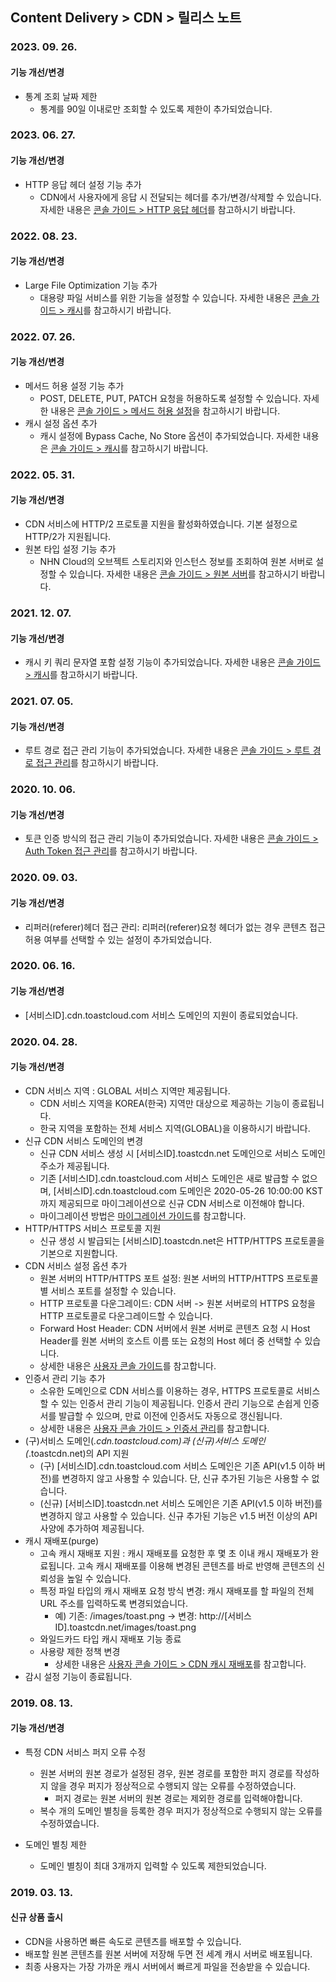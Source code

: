 ## Content Delivery > CDN > 릴리스 노트

### 2023. 09. 26.

#### 기능 개선/변경
* 통계 조회 날짜 제한
  * 통계를 90일 이내로만 조회할 수 있도록 제한이 추가되었습니다.

### 2023. 06. 27.

#### 기능 개선/변경
* HTTP 응답 헤더 설정 기능 추가
	* CDN에서 사용자에게 응답 시 전달되는 헤더를 추가/변경/삭제할 수 있습니다. 자세한 내용은 [콘솔 가이드 > HTTP 응답 헤더](./console-guide-gov/링크수정필요)를 참고하시기 바랍니다.

### 2022. 08. 23.

#### 기능 개선/변경
* Large File Optimization 기능 추가
	* 대용량 파일 서비스를 위한 기능을 설정할 수 있습니다. 자세한 내용은 [콘솔 가이드 > 캐시](./console-guide-gov/#_5)를 참고하시기 바랍니다.

### 2022. 07. 26.

#### 기능 개선/변경
* 메서드 허용 설정 기능 추가
	* POST, DELETE, PUT, PATCH 요청을 허용하도록 설정할 수 있습니다. 자세한 내용은 [콘솔 가이드 > 메서드 허용 설정](./console-guide-gov/#_4)을 참고하시기 바랍니다.
* 캐시 설정 옵션 추가
	* 캐시 설정에 Bypass Cache, No Store 옵션이 추가되었습니다. 자세한 내용은 [콘솔 가이드 > 캐시](./console-guide-gov/#_5)를 참고하시기 바랍니다.

### 2022. 05. 31.

#### 기능 개선/변경
* CDN 서비스에 HTTP/2 프로토콜 지원을 활성화하였습니다. 기본 설정으로 HTTP/2가 지원됩니다.
* 원본 타입 설정 기능 추가
	* NHN Cloud의 오브젝트 스토리지와 인스턴스 정보를 조회하여 원본 서버로 설정할 수 있습니다. 자세한 내용은 [콘솔 가이드 > 원본 서버](./console-guide-gov/#_2)를 참고하시기 바랍니다.

### 2021. 12. 07.

#### 기능 개선/변경
* 캐시 키 쿼리 문자열 포함 설정 기능이 추가되었습니다. 자세한 내용은 [콘솔 가이드 > 캐시](./console-guide-gov/#_4)를 참고하시기 바랍니다.

### 2021. 07. 05.

#### 기능 개선/변경
* 루트 경로 접근 관리 기능이 추가되었습니다. 자세한 내용은 [콘솔 가이드 > 루트 경로 접근 관리](./console-guide-gov/#_3)를 참고하시기 바랍니다.

### 2020. 10. 06.

#### 기능 개선/변경
* 토큰 인증 방식의 접근 관리 기능이 추가되었습니다. 자세한 내용은 [콘솔 가이드 > Auth Token 접근 관리](./console-guide-gov/#auth-token)를 참고하시기 바랍니다.

### 2020. 09. 03.

#### 기능 개선/변경
* 리퍼러(referer)헤더 접근 관리: 리퍼러(referer)요청 헤더가 없는 경우 콘텐츠 접근 허용 여부를 선택할 수 있는 설정이 추가되었습니다.

### 2020. 06. 16.

#### 기능 개선/변경
* [서비스ID].cdn.toastcloud.com 서비스 도메인의 지원이 종료되었습니다.

### 2020. 04. 28.

#### 기능 개선/변경
* CDN 서비스 지역 : GLOBAL 서비스 지역만 제공됩니다.
	* CDN 서비스 지역을 KOREA(한국) 지역만 대상으로 제공하는 기능이 종료됩니다.
	* 한국 지역을 포함하는 전체 서비스 지역(GLOBAL)을 이용하시기 바랍니다.
* 신규 CDN 서비스 도메인의 변경
	* 신규 CDN 서비스 생성 시 [서비스ID].toastcdn.net 도메인으로 서비스 도메인 주소가 제공됩니다.
	* 기존 [서비스ID].cdn.toastcloud.com 서비스 도메인은 새로 발급할 수 없으며, [서비스ID].cdn.toastcloud.com 도메인은 2020-05-26 10:00:00 KST까지 제공되므로 마이그레이션으로 신규 CDN 서비스로 이전해야 합니다.
	* 마이그레이션 방법은 [마이그레이션 가이드](./migration-gov/)를 참고합니다.
* HTTP/HTTPS 서비스 프로토콜 지원
	* 신규 생성 시 발급되는 [서비스ID].toastcdn.net은 HTTP/HTTPS 프로토콜을 기본으로 지원합니다.
* CDN 서비스 설정 옵션 추가
	* 원본 서버의 HTTP/HTTPS 포트 설정: 원본 서버의 HTTP/HTTPS 프로토콜별 서비스 포트를 설정할 수 있습니다.
	* HTTP 프로토콜 다운그레이드: CDN 서버 -> 원본 서버로의 HTTPS 요청을 HTTP 프로토콜로 다운그레이드할 수 있습니다.
	* Forward Host Header: CDN 서버에서 원본 서버로 콘텐츠 요청 시 Host Header를 원본 서버의 호스트 이름 또는 요청의 Host 헤더 중 선택할 수 있습니다.
	* 상세한 내용은 [사용자 콘솔 가이드](./console-guide-gov/)를 참고합니다.
* 인증서 관리 기능 추가
	* 소유한 도메인으로 CDN 서비스를 이용하는 경우, HTTPS 프로토콜로 서비스할 수 있는 인증서 관리 기능이 제공됩니다. 인증서 관리 기능으로 손쉽게 인증서를 발급할 수 있으며, 만료 이전에 인증서도 자동으로 갱신됩니다.
	* 상세한 내용은 [사용자 콘솔 가이드 > 인증서 관리](./console-guide-gov/#_6)를 참고합니다.
* (구)서비스 도메인(*.cdn.toastcloud.com)과  (신규)서비스 도메인 (*.toastcdn.net)의 API 지원
	* (구) [서비스ID].cdn.toastcloud.com 서비스 도메인은 기존 API(v1.5 이하 버전)를 변경하지 않고 사용할 수 있습니다. 단, 신규 추가된 기능은 사용할 수 없습니다.
	* (신규) [서비스ID].toastcdn.net 서비스 도메인은 기존 API(v1.5 이하 버전)를 변경하지 않고 사용할 수 있습니다. 신규 추가된 기능은 v1.5 버전 이상의 API 사양에 추가하여 제공됩니다.
* 캐시 재배포(purge)
	* 고속 캐시 재배포 지원 : 캐시 재배포를 요청한 후 몇 초 이내 캐시 재배포가 완료됩니다. 고속 캐시 재배포를 이용해 변경된 콘텐츠를 바로 반영해 콘텐츠의 신뢰성을 높일 수 있습니다.
	* 특정 파일 타입의 캐시 재배포 요청 방식 변경: 캐시 재배포를 할 파일의 전체 URL 주소를 입력하도록 변경되었습니다.
		* 예) 기존: /images/toast.png -> 변경: http://[서비스ID].toastcdn.net/images/toast.png
	* 와일드카드 타입 캐시 재배포 기능 종료
	* 사용량 제한 정책 변경
		* 상세한 내용은 [사용자 콘솔 가이드 > CDN 캐시 재배포](./console-guide-gov/#cdn-purge)를 참고합니다.
* 감시 설정 기능이 종료됩니다.


### 2019. 08. 13.

#### 기능 개선/변경
* 특정 CDN 서비스 퍼지 오류 수정 
	* 원본 서버의 원본 경로가 설정된 경우, 원본 경로를 포함한 퍼지 경로를 작성하지 않을 경우 퍼지가 정상적으로 수행되지 않는 오류를 수정하였습니다.
		* 퍼지 경로는 원본 서버의 원본 경로는 제외한 경로를 입력해야합니다.
	* 복수 개의 도메인 별칭을 등록한 경우 퍼지가 정상적으로 수행되지 않는 오류를 수정하였습니다. 
	
* 도메인 별칭 제한
	* 도메인 별칭이 최대 3개까지 입력할 수 있도록 제한되었습니다. 


### 2019. 03. 13.

#### 신규 상품 출시 
* CDN을 사용하면 빠른 속도로 콘텐츠를 배포할 수 있습니다.
* 배포할 원본 콘텐츠를 원본 서버에 저장해 두면 전 세계 캐시 서버로 배포됩니다.
* 최종 사용자는 가장 가까운 캐시 서버에서 빠르게 파일을 전송받을 수 있습니다.	